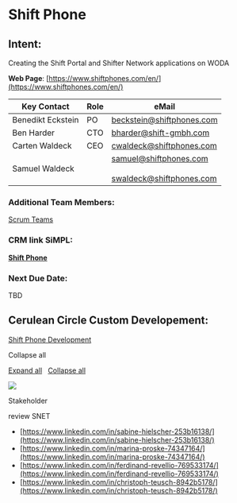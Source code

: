 # Shift Phone

## Intent:

Creating the Shift Portal and Shifter Network applications on WODA

**Web Page**: [https://www.shiftphones.com/en/](https://www.shiftphones.com/en/)

| **Key Contact** | **Role** | **eMail** |
| --- | --- | --- |
| Benedikt Eckstein | PO  | [beckstein@shiftphones.com](mailto:beckstein@shiftphones.com) |
| Ben Harder | CTO | [bharder@shift-gmbh.com](mailto:bharder@shift-gmbh.com) |
| Carten Waldeck | CEO | [cwaldeck@shiftphones.com](mailto:cwaldeck@shiftphones.com) |
| Samuel Waldeck |     | [samuel@shiftphones.com](mailto:samuel@shiftphones.com)<br><br>[swaldeck@shiftphones.com](mailto:swaldeck@shiftphones.com) |

### **Additional Team Members:**

[Scrum Teams](https://2cu.atlassian.net/wiki/spaces/CCU/pages/88211457/Scrum+Teams)

### **CRM link SiMPL:**

[**Shift Phone**](https://app.simplapp.io/company/54JWOBRnvpkyK2X3)

### **Next Due Date:**

TBD

## Cerulean Circle Custom Developement:

[Shift Phone Development](../../../cerulean-circle-unlimited-2cu/product/development/2cu-custom-development/shift-gmbh-development.md)

Collapse all

[Expand all](#)   [Collapse all](#)

            

  

![](https://2cu.atlassian.net/wiki/images/icons/grey_arrow_down.png)

Stakeholder

review SNET

- [https://www.linkedin.com/in/sabine-hielscher-253b16138/](https://www.linkedin.com/in/sabine-hielscher-253b16138/)
- [https://www.linkedin.com/in/marina-proske-74347164/](https://www.linkedin.com/in/marina-proske-74347164/)
- [https://www.linkedin.com/in/ferdinand-revellio-769533174/](https://www.linkedin.com/in/ferdinand-revellio-769533174/)
- [https://www.linkedin.com/in/christoph-teusch-8942b5178/](https://www.linkedin.com/in/christoph-teusch-8942b5178/)